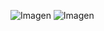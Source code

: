![Imagen](https://github.com/user-attachments/assets/8a4b97bd-cefc-4380-9480-61c680072a0c)
![Imagen](https://github.com/user-attachments/assets/5dded370-917c-4fb6-ab55-df998f5c44b1)


